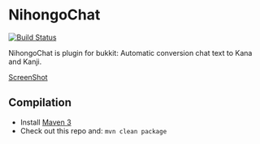 NihongoChat
===========
[![Build Status](http://ci.codearts.jp/job/NihongoChat/badge/icon)](http://ci.codearts.jp/job/NihongoChat/)

NihongoChat is plugin for bukkit:
Automatic conversion chat text to Kana and Kanji.

[ScreenShot](http://i.imgur.com/z4vOY4H)

Compilation
-----------

* Install [Maven 3](http://maven.apache.org/download.html)
* Check out this repo and: `mvn clean package`
